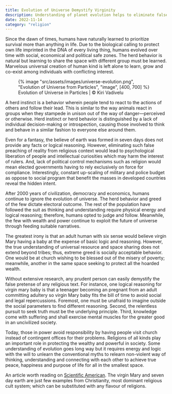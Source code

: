 ```yaml
---
title: Evolution of Universe Demystify Virginity
description: Understanding of planet evolution helps to eliminate false believe systems
date: 2022-11-14
category: "religion"
---
```


Since the dawn of times, humans have naturally learned to prioritize survival more than anything in life. Due to the biological calling to protect own life imprinted in the DNA of every living thing, humans evolved over time with social, economical and political safe zones. The herd behavior is natural but learning to share the space with different group must be learned. Marvelous universal creation of human kind is left alone to learn, grow and co-exist among individuals with conflicting interest.

<!-- excerpt -->

<figure>
{% image "src/assets/images/universe-evolution.png", "Evolution of Universe from Particles", "image", [400, 700] %}
<figcaption>Evolution of Universe in Particles | © Kiri Vadivelu</figcaption>
</figure>

A herd instinct is a behavior wherein people tend to react to the actions of others and follow their lead. This is similar to the way animals react in groups when they stampede in unison out of the way of danger—perceived or otherwise. Herd instinct or herd behavior is distinguished by a lack of individual decision-making or introspection, causing those involved to think and behave in a similar fashion to everyone else around them.

Even for a fantasy, the believe of earth was formed in seven days does not provide any facts or logical reasoning. However, eliminating such false preaching of reality from religious context would lead to psychological liberation of people and intellectual curiosities which may harm the interest of rulers. And, lack of political control mechanisms such as religion would mean elected governments having to rely exclusively on force for compliance. Interestingly, constant up-scaling of military and police budget as oppose to social program that benefit the masses in developed countries reveal the hidden intent.

After 2000 years of civilization, democracy and economics, humans continue to ignore the evolution of universe. The herd behavior and greed of the few dictate electoral outcome. The rest of the population have followed the suit as thinking and understanding require physical energy and logical reasoning; therefore, humans opted to judge and follow. Meanwhile, the few with wealth and power continue to exploit the future of universe through feeding suitable narratives.

The greatest irony is that an adult human with six sense would believe virgin Mary having a baby at the expense of basic logic and reasoning. However, the true understanding of universal resource and space sharing does not extend beyond tribes; thus, extreme greed is socially acceptable behavior. One would be at church wishing to be blessed out of the misery of poverty; meanwhile, another in the same space seeking to protect all the hoarded wealth.

Without extensive research, any prudent person can easily demystify the false pretense of any religious text. For instance, one logical reasoning for virgin mary baby is that a teenager becoming an pregnant from an adult committing adultery so virgin Mary baby fits the bill of time to avoid social and legal repercussions. Foremost, one must be unafraid to imagine outside the social parameters to find different reasoning. Second, the relentless pursuit to seek truth must be the underlying principle. Third, knowledge come with suffering and shall exercise mental muscles for the greater good in an uncivilized society.

Today, those in power avoid responsibility by having people visit church instead of contingent offices for their problems. Religions of all kinds play an important role in protecting the wealthy and powerful in society. Some understanding of evolution goes long way but it requires energy and logic with the will to unlearn the conventional myths to relearn non-violent way of thinking, understanding and connecting with each other to achieve true peace, happiness and purpose of life for all in the smallest space.

An article worth reading on [Scientific American](https://www.scientificamerican.com/article/the-evolution-of-the-universe/). The virgin Mary and seven day earth are just few examples from Christianity, most dominant religious cult system; which can be substituted with any flavour of religions.
